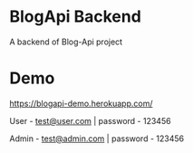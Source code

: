 # BlogApi Backend
A backend of Blog-Api project

# Demo
https://blogapi-demo.herokuapp.com/

User - test@user.com | password - 123456

Admin - test@admin.com | password - 123456
